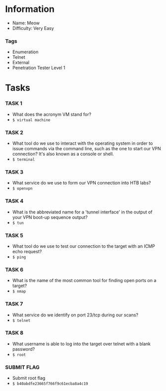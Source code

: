 # Information
- Name: Meow
- Difficulty: Very Easy

### Tags
- Enumeration
- Telnet
- External
- Penetration Tester Level 1

# Tasks
### TASK 1
- What does the acronym VM stand for?
- `$ virtual machine`

### TASK 2
- What tool do we use to interact with the operating system in order to issue commands via the command line, such as the one to start our VPN connection? It's also known as a console or shell.
- `$ terminal`

### TASK 3
- What service do we use to form our VPN connection into HTB labs?
- `$ openvpn`

### TASK 4
- What is the abbreviated name for a 'tunnel interface' in the output of your VPN boot-up sequence output?
- `$ tun`

### TASK 5
- What tool do we use to test our connection to the target with an ICMP echo request?
- `$ ping`

### TASK 6
- What is the name of the most common tool for finding open ports on a target?
- `$ nmap`

### TASK 7
- What service do we identify on port 23/tcp during our scans?
- `$ telnet`

### TASK 8
- What username is able to log into the target over telnet with a blank password?
- `$ root`

### SUBMIT FLAG
- Submit root flag
- `$ b40abdfe23665f766f9c61ecba8a4c19`
